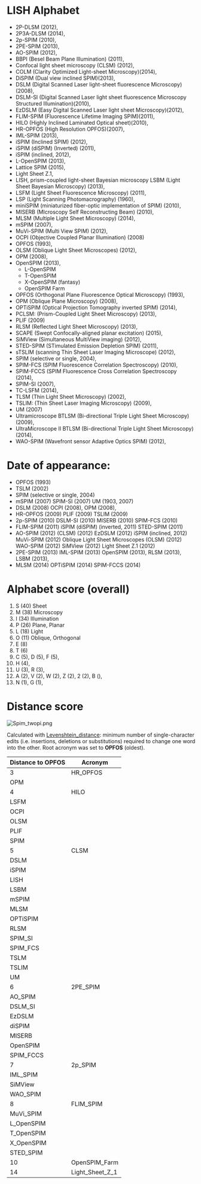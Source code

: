 ---
---
# LISH Alphabet

  - 2P-DLSM (2012),
  - 2P3A-DLSM (2014),
  - 2p-SPIM (2010),
  - 2PE-SPIM (2013),
  - AO-SPIM (2012),
  - BBPI (Besel Beam Plane Illumination) (2011),
  - Confocal light sheet microscopy (CLSM) (2012),
  - COLM (Clarity Optimized Light-sheet Microscopy)(2014),
  - DiSPIM (Dual view inclined SPIM)(2013),
  - DSLM (Digital Scanned Laser light-sheet fluorescence
    Microscopy)(2008),
  - DSLM-SI (Digital Scanned Laser light sheet fluorescence Microscopy
    Structured Illumination)(2010),
  - EzDSLM (Easy Digital Scanned Laser light sheet Microscopy)(2012),
  - FLIM-SPIM (Fluorescence Lifetime Imaging SPIM)(2011),
  - HILO (Highly Inclined Laminated Optical sheet)(2010),
  - HR-OPFOS (High Resolution OPFOS)(2007),
  - IML-SPIM (2013),
  - iSPIM (Inclined SPIM) (2012),
  - iSPIM (diSPIM) (Inverted) (2011),
  - iSPIM (inclined, 2012),
  - L-OpenSPIM (2013),
  - Lattice SPIM (2015),
  - Light Sheet Z.1,
  - LISH, prism-coupled light-sheet Bayesian microscopy LSBM (Light
    Sheet Bayesian Microscopy) (2013),
  - LSFM (Light Sheet Fluorescence Microscopy) (2011),
  - LSP (Light Scanning Photomacrography) (1960),
  - miniSPIM (miniaturized fiber-optic implementation of SPIM) (2010),
  - MISERB (MIcroscopy Self Reconstructing Beam) (2010),
  - MLSM (Multiple Light Sheet Microscopy) (2014),
  - mSPIM (2007),
  - MuVi-SPIM (Multi View SPIM) (2012),
  - OCPI (Objective Coupled Planar Illumination) (2008)
  - OPFOS (1993),
  - OLSM (Oblique Light Sheet Microscopes) (2012),
  - OPM (2008),
  - OpenSPIM (2013),
      - L-OpenSPIM
      - T-OpenSPIM
      - X-OpenSPIM (fantasy)
      - OpenSPIM Farm
  - OPFOS (Orthogonal Plane Fluorescence Optical Microscopy) (1993),
  - OPM (Oblique Plane Microscopy) (2008),
  - OPTiSPIM (Optical Projection Tomography inverted SPIM) (2014),
  - PCLSM: (Prism-Coupled Light Sheet Microscopy) (2013),
  - PLIF (2009)
  - RLSM (Reflected Light Sheet Microscopy) (2013),
  - SCAPE (Swept Confocally-aligned planar excitation) (2015),
  - SiMView (Simultaneous MultiView imaging) (2012),
  - STED-SPIM (STimulated Emission Depletion SPIM) (2011),
  - sTSLIM (scanning Thin Sheet Laser Imaging Microscope) (2012),
  - SPIM (selective or single, 2004),
  - SPIM-FCS (SPIM Fluorescence Correlation Spectroscopy) (2010),
  - SPIM-FCCS (SPIM Fluorescence Cross Correlation Spectroscopy (2014),
  - SPIM-SI (2007),
  - TC-LSFM (2014),
  - TLSM (Thin Light Sheet Microscopy) (2002),
  - TSLIM: (Thin Sheet Laser Imaging Microscopy) (2009),
  - UM (2007)
  - Ultramicroscope BTLSM (Bi-directional Triple Light Sheet Microscopy)
    (2009),
  - UltraMicroscope II BTLSM (Bi-directional Triple Light Sheet
    Microscopy) (2014),
  - WAO-SPIM (Wavefront sensor Adaptive Optics SPIM) (2012),

# Date of appearance:

  - OPFOS (1993)
  - TSLM (2002)
  - SPIM (selective or single, 2004)
  - mSPIM (2007) SPIM-SI (2007) UM (1903, 2007)
  - DSLM (2008) OCPI (2008), OPM (2008),
  - HR-OPFOS (2009) PLIF (2009) TSLIM (2009)
  - 2p-SPIM (2010) DSLM-SI (2010) MISERB (2010) SPIM-FCS (2010)
  - FLIM-SPIM (2011) iSPIM (diSPIM) (inverted, 2011) STED-SPIM (2011)
  - AO-SPIM (2012) (CLSM) (2012) EzDSLM (2012) iSPIM (inclined, 2012)
    MuVi-SPIM (2012) Oblique Light Sheet Microscopes (OLSM) (2012)
    WAO-SPIM (2012) SiMView (2012) Light Sheet Z.1 (2012)
  - 2PE-SPIM (2013) IML-SPIM (2013) OpenSPIM (2013), RLSM (2013), LSBM
    (2013),
  - MLSM (2014) OPTiSPIM (2014) SPIM-FCCS (2014)

# Alphabet score (overall)

1.  S (40) Sheet
2.  M (38) Microscopy
3.  I (34) Illumination
4.  P (26) Plane, Planar
5.  L (18) Light
6.  O (11) Oblique, Orthogonal
7.  E (8)
8.  T (6)
9.  C (5), D (5), F (5),
10. H (4),
11. U (3), R (3),
12. A (2), V (2), W (2), Z (2), 2 (2), B (),
13. N (1), G (1),

# Distance score

![Spim\_twopi.png](Spim_twopi.png "Spim_twopi.png")

Calculated with
[Levenshtein\_distance](http://en.wikipedia.org/wiki/Levenshtein_distance):
minimum number of single-character edits (i.e. insertions, deletions or
substitutions) required to change one word into the other. Root acronym
was set to **OPFOS** (oldest).

| Distance to OPFOS | Acronym            |
| ----------------- | ------------------ |
| 3                 | HR\_OPFOS          |
| OPM               |                    |
| 4                 | HILO               |
| LSFM              |                    |
| OCPI              |                    |
| OLSM              |                    |
| PLIF              |                    |
| SPIM              |                    |
| 5                 | CLSM               |
| DSLM              |                    |
| iSPIM             |                    |
| LISH              |                    |
| LSBM              |                    |
| mSPIM             |                    |
| MLSM              |                    |
| OPTiSPIM          |                    |
| RLSM              |                    |
| SPIM\_SI          |                    |
| SPIM\_FCS         |                    |
| TSLM              |                    |
| TSLIM             |                    |
| UM                |                    |
| 6                 | 2PE\_SPIM          |
| AO\_SPIM          |                    |
| DSLM\_SI          |                    |
| EzDSLM            |                    |
| diSPIM            |                    |
| MISERB            |                    |
| OpenSPIM          |                    |
| SPIM\_FCCS        |                    |
| 7                 | 2p\_SPIM           |
| IML\_SPIM         |                    |
| SiMView           |                    |
| WAO\_SPIM         |                    |
| 8                 | FLIM\_SPIM         |
| MuVi\_SPIM        |                    |
| L\_OpenSPIM       |                    |
| T\_OpenSPIM       |                    |
| X\_OpenSPIM       |                    |
| STED\_SPIM        |                    |
| 10                | OpenSPIM\_Farm     |
| 14                | Light\_Sheet\_Z\_1 |
